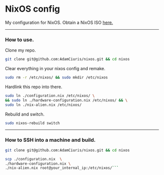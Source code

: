 <h1>NixOS config</h1>

My configuration for NixOS. Obtain a NixOS ISO [here.](https://nixos.org/manual/nixos/stable/#sec-obtaining)

---

<h3>How to use.</h3>

Clone my repo.

```bash
git clone git@github.com:AdamCiuris/nixos.git && cd nixos
```

Clear everything in your nixos config and remake.

```bash
sudo rm -r /etc/nixos/ && sudo mkdir /etc/nixos 
```

Hardlink this repo into there.

```bash
sudo ln ./configuration.nix /etc/nixos/ \
&& sudo ln ./hardware-configuration.nix /etc/nixos/ && \
sudo ln ./nix-alien.nix /etc/nixos/
```

Rebuild and switch.

```bash
sudo nixos-rebuild switch
```

---

<h3>How to SSH into a machine and build.</h3>



```bash
git clone git@github.com:AdamCiuris/nixos.git && cd nixos
```

```bash
scp ./configuration.nix  \
./hardware-configuration.nix \
./nix-alien.nix root@your_internal_ip:/etc/nixos/```

